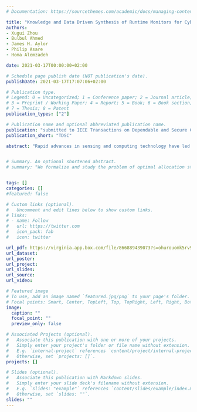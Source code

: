 ```yaml
---
# Documentation: https://sourcethemes.com/academic/docs/managing-content/

title: "Knowledge and Data Driven Synthesis of Runtime Monitors for Cyber-Physical Systems"
authors: 
- Xugui Zhou
- Bulbul Ahmed
- James H. Aylor
- Philip Asare
- Homa Alemzadeh

date: 2021-03-17T00:00:00+02:00

# Schedule page publish date (NOT publication's date).
publishDate: 2021-03-17T17:07:06+02:00

# Publication type.
# Legend: 0 = Uncategorized; 1 = Conference paper; 2 = Journal article;
# 3 = Preprint / Working Paper; 4 = Report; 5 = Book; 6 = Book section;
# 7 = Thesis; 8 = Patent
publication_types: ["2"]

# Publication name and optional abbreviated publication name.
publication: "submitted to IEEE Transactions on Dependable and Secure Computing (TDSC)"
publication_short: "TDSC"

abstract: "Rapid advances in sensing and computing technology have led to the proliferation of Cyber-Physical Systems (CPS) in personalized and clinical settings. However, the increasing device complexity, shrinking technology sizes, and shorter time to market have resulted in significant challenges in ensuring the reliability, safety, and security of CPS. This paper presents a combined model and data-driven approach for designing context-aware safety monitors that can detect early signs of hazards and mitigate them in CPS. We present a framework for formal specification of unsafe system context using Signal Temporal Logic (STL) combined with an optimization method for scenario-specific refinement of STL formulas based on actual or simulation data from closed-loop CPS that enables run-time identification of unsafe control actions and prediction of hazards by the monitor. We demonstrate the effectiveness of our approach in simulation using an autonomous driving system (ADS) and two closed-loop artificial pancreas systems (APS). The results show a safety monitor developed with this approach demonstrates up to 36.6% and  4.7 times increase in average prediction accuracy (F1 score) over several ML-based and non-ML-based baseline monitors, respectively, while reducing both false-positive rate and false-negative rate for most of them."


# Summary. An optional shortened abstract.
# summary: "We formalize and study the problem of optimal allocation strategies for a (perfect) vaccine in the infinite-dimensional SIS model."


tags: []
categories: []
#featured: false

# Custom links (optional).
#   Uncomment and edit lines below to show custom links.
# links:
# - name: Follow
#   url: https://twitter.com
#   icon_pack: fab
#   icon: twitter

url_pdf: https://virginia.app.box.com/file/866889439073?s=ohurouomk5rv9i1f3glr67ph6s5j8vdk
url_dataset:
url_poster:
url_project:
url_slides:
url_source:
url_video:

# Featured image
# To use, add an image named `featured.jpg/png` to your page's folder. 
# Focal points: Smart, Center, TopLeft, Top, TopRight, Left, Right, BottomLeft, Bottom, BottomRight.
image:
  caption: ""
  focal_point: ""
  preview_only: false

# Associated Projects (optional).
#   Associate this publication with one or more of your projects.
#   Simply enter your project's folder or file name without extension.
#   E.g. `internal-project` references `content/project/internal-project/index.md`.
#   Otherwise, set `projects: []`.
projects: []

# Slides (optional).
#   Associate this publication with Markdown slides.
#   Simply enter your slide deck's filename without extension.
#   E.g. `slides: "example"` references `content/slides/example/index.md`.
#   Otherwise, set `slides: ""`.
slides: ""
---
```

